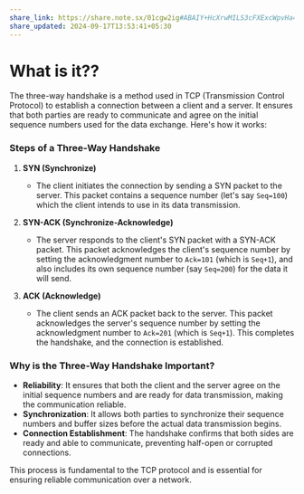 ```yaml
---
share_link: https://share.note.sx/01cgw2ig#ABAIY+HcXrwMILS3cFXExcWpvHa4Qro0/BhDm3FxJUw
share_updated: 2024-09-17T13:53:41+05:30
---
```

# What is it??

The three-way handshake is a method used in TCP (Transmission Control Protocol) to establish a connection between a client and a server. It ensures that both parties are ready to communicate and agree on the initial sequence numbers used for the data exchange. Here's how it works:

### Steps of a Three-Way Handshake

1. **SYN (Synchronize)**
   - The client initiates the connection by sending a SYN packet to the server. This packet contains a sequence number (let's say `Seq=100`) which the client intends to use in its data transmission.

2. **SYN-ACK (Synchronize-Acknowledge)**
   - The server responds to the client's SYN packet with a SYN-ACK packet. This packet acknowledges the client's sequence number by setting the acknowledgment number to `Ack=101` (which is `Seq+1`), and also includes its own sequence number (say `Seq=200`) for the data it will send.

3. **ACK (Acknowledge)**
   - The client sends an ACK packet back to the server. This packet acknowledges the server's sequence number by setting the acknowledgment number to `Ack=201` (which is `Seq+1`). This completes the handshake, and the connection is established.

### Why is the Three-Way Handshake Important?

- **Reliability**: It ensures that both the client and the server agree on the initial sequence numbers and are ready for data transmission, making the communication reliable.
- **Synchronization**: It allows both parties to synchronize their sequence numbers and buffer sizes before the actual data transmission begins.
- **Connection Establishment**: The handshake confirms that both sides are ready and able to communicate, preventing half-open or corrupted connections.

This process is fundamental to the TCP protocol and is essential for ensuring reliable communication over a network.